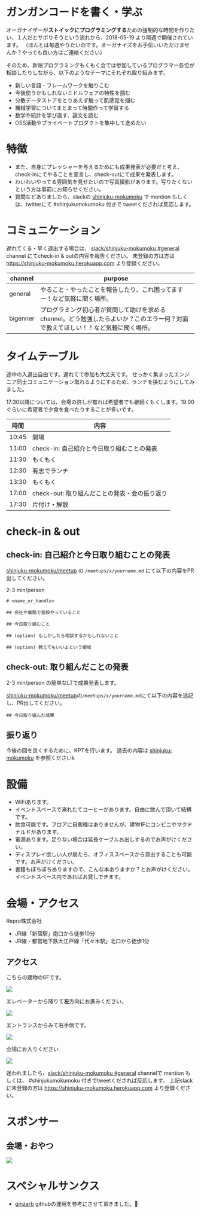 # ガンガンコードを書く・学ぶ

オーガナイザーが**ストイックにプログラミングする**ための強制的な時間を作りたい、１人だとサボりそうという流れから、2018-05-19 より隔週で開催されています。
（ほんとは毎週やりたいのです。オーガナイズをお手伝いいただけませんか？やっても良い方はご連絡ください）

そのため、新宿プログラミングもくもく会では参加しているプログラマー各位が相談したりしながら、以下のようなテーマにそれぞれ取り組みます。

- 新しい言語・フレームワークを触りこむ
- 今後使うかもしれないミドルウェアの特性を掴む
- 分散データストアをとりあえず触って肌感覚を掴む
- 機械学習についてまとまって時間作って学習する
- 数学や統計を学び直す、論文を読む
- OSS活動やプライベートプロダクトを集中して進めたい

# 特徴

 - また、自身にプレッシャーを与えるためにも成果発表が必要だと考え、check-inにてやることを宣言し、check-outにて成果を発表します。
 - わいわいやってる雰囲気を見せたいので写真撮影があります。写りたくないという方は事前にお知らせください。
 - 質問などありましたら、slackの [shinjuku-mokumoku](https://shinjuku-mokumoku.slack.com/) で mention もしくは、twitterにて #shinjukumokumoku 付きで tweetくだされば反応します。

# コミュニケーション

遅れてくる・早く退出する場合は、 [slack/shinjuku-mokumoku #general](https://shinjuku-mokumoku.slack.com/) channel にてcheck-in & outの内容を報告ください。
未登録の方は方は https://shinjuku-mokumoku.herokuapp.com より登録ください。

channel  | purpose
---      | ---
general  | やること・やったことを報告したり、これ困ってますー！など気軽に聞く場所。
bigenner | プログラミング初心者が質問して助けを求めるchannel。どう勉強したらよいか？このエラー何？対面で教えてほしい！！など気軽に聞く場所。

# タイムテーブル

途中の入退出自由です。遅れてで参加も大丈夫です。
せっかく集まったエンジニア同士コミュニケーション取れるようにするため、ランチを挟むようにしてみました。

17:30以降については、会場の許しが有れば希望者でも継続くもくします。19:00ぐらいに希望者で夕食を食べたりすることが多いです。

時間  | 内容
---   | ---
10:45 | 開場
11:00 | check-in: 自己紹介と今日取り組むことの発表
11:30 | もくもく
12:30 | 有志でランチ
13:30 | もくもく
17:00 | check-out: 取り組んだことの発表・会の振り返り
17:30 | 片付け・解散

# check-in & out

## check-in: 自己紹介と今日取り組むことの発表

[shinjuku-mokumoku/meetup](https://github.com/shinjuku-mokumoku/meetup) の `/meetups/x/yourname.md` にて以下の内容をPR出してください。

2-3 min/person

```
# <name_or_handle>

## 会社や業務で普段やっていること

## 今日取り組むこと

## (option) もしかしたら相談するかもしれないこと

## (option) 教えてもいいよという領域
```

## check-out: 取り組んだことの発表

2-3 min/person の簡単なLTで成果発表します。

[shinjuku-mokumoku/meetup](https://github.com/shinjuku-mokumoku/meetup)の`/meetups/x/yourname.md`にて以下の内容を追記し、PR出してください。

```
## 今日取り組んだ成果
```

## 振り返り

今後の回を良くするために、KPTを行います。
過去の内容は [shinjuku-mokumoku](https://github.com/shinjuku-mokumoku/shinjuku-mokumoku) を参照くださいk

# 設備

- WiFiあります。
- イベントスペースで淹れたてコーヒーがあります。自由に飲んで頂いて結構です。
- 飲食可能です。フロアに自販機はありませんが、建物1Fにコンビニやマクドナルドがあります。
- 電源あります。足りない場合は延長ケーブルお出しするのでお声がけください。
- ディスプレイ欲しい人が居たら、オフィススペースから貸出することも可能です。お声がけください。
- 書籍もぼちぼちありますので、こんな本ありますか？とお声がけください。イベントスペース内であればお貸しできます。

# 会場・アクセス

Repro株式会社

- JR線「新宿駅」南口から徒歩10分
- JR線・都営地下鉄大江戸線「代々木駅」北口から徒歩1分

## アクセス

こちらの建物の6Fです。

![](https://github.com/shinjuku-mokumoku/meetup/blob/master/assets/images/sponsers/repro-access-1.png?raw=true)

エレベーターから降りて**左**方向にお進みください。

![](https://github.com/shinjuku-mokumoku/meetup/blob/master/assets/images/sponsers/repro-access-2.png?raw=true)

エントランスからみて右手側です。

![](https://github.com/shinjuku-mokumoku/meetup/blob/master/assets/images/sponsers/repro-access-3.png?raw=true)

会場にお入りください

![](https://github.com/shinjuku-mokumoku/meetup/blob/master/assets/images/sponsers/repro-access-4.png?raw=true)

迷われましたら、[slack/shinjuku-mokumoku #general](https://shinjuku-mokumoku.slack.com/) channelで mention もしくは、 #shinjukumokumoku 付きでtweetくだされば反応します。
上記slackに未登録の方は https://shinjuku-mokumoku.herokuapp.com より登録ください。

# スポンサー

## 会場・おやつ

![](https://github.com/shinjuku-mokumoku/shinjuku-mokumoku/blob/master/assets/images/sponsers/repro-logo-colored.png?raw=true)

# スペシャルサンクス

- [ginzarb](https://github.com/ginzarb) githubの運用を参考にさせて頂きました。:tada:

